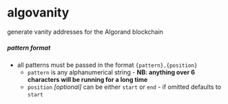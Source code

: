 # algovanity

generate vanity addresses for the Algorand blockchain


##### pattern format
- all patterns must be passed in the format `{pattern},{position}`
  - `pattern` is any alphanumerical string - **NB: anything over 6 characters will be running for a long time**
  - `position` *[optional]* can be either `start` or `end` - if omitted defaults to `start`
